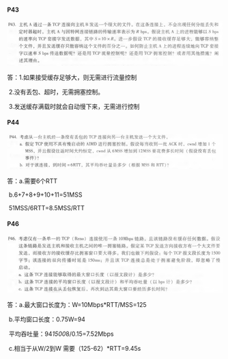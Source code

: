 #### P43

![P43](P43.png)

答：1.如果接受缓存足够大，则无需进行流量控制

​		2.没有丢包、超时，无需拥塞控制。

​		3.发送缓存满载时就会自动慢下来，无需进行控制

#### P44

![P44](P44.png)

答：a.需要6个RTT

​		b.6+7+8+9+10+11=51MSS

​			51MSS/6RTT=8.5MSS/RTT

#### P46

![P46](P46.png)

答：a.最大窗口长度为：W=10Mbps*RTT/MSS=125

​		b.平均窗口长度：0.75W=94

​			平均吞吐量：94*1500*8/0.15=7.52Mbps

​		c.相当于从W/2到W	需要（125-62）*RTT=9.45s


